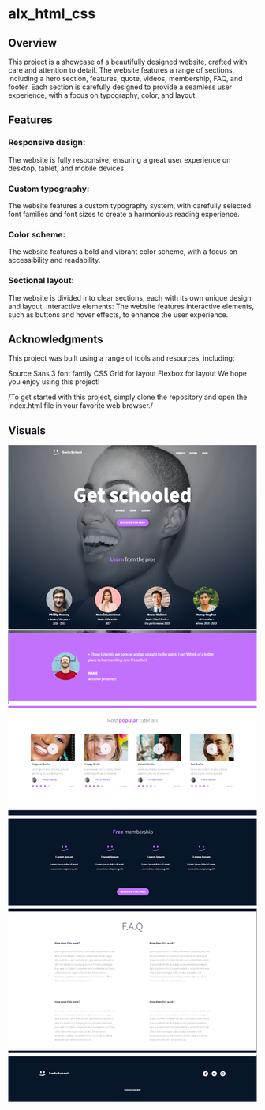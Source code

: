 # alx_html_css

## Overview
This project is a showcase of a beautifully designed website, crafted with care and attention to detail. The website features a range of sections, including a hero section, features, quote, videos, membership, FAQ, and footer. Each section is carefully designed to provide a seamless user experience, with a focus on typography, color, and layout.

## Features
### Responsive design:
The website is fully responsive, ensuring a great user experience on desktop, tablet, and mobile devices.
### Custom typography:
The website features a custom typography system, with carefully selected font families and font sizes to create a harmonious reading experience.
### Color scheme:
The website features a bold and vibrant color scheme, with a focus on accessibility and readability.
### Sectional layout:
The website is divided into clear sections, each with its own unique design and layout.
Interactive elements: The website features interactive elements, such as buttons and hover effects, to enhance the user experience.

## Acknowledgments
This project was built using a range of tools and resources, including:

Source Sans 3 font family
CSS Grid for layout
Flexbox for layout
We hope you enjoy using this project!


/To get started with this project, simply clone the repository and open the index.html file in your favorite web browser./

## Visuals 
![Header and Banner of the website](./screen/Header%20and%20Banner.png)
![Quotes of the website](./screen/Quotes.png)
![Videos of the website](./screen/Videos%20list.png)
![Membership of the website](./screen/Membership.png)
![FAQ of the website](./screen/FAQ.png)
![Footer of the website](./screen/Footer.png)
